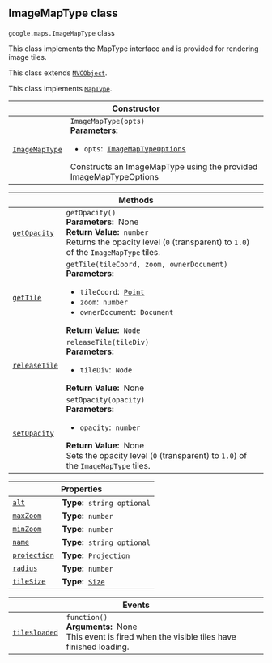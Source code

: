 
<h2 id="ImageMapType">ImageMapType class</h2>
<p>
<code><span itemprop="path">google.maps</span>.<span itemprop="name">ImageMapType</span></code>
class
</p>
<p>This class implements the MapType interface and is provided for rendering image tiles.</p>
<p>This class extends
<code><a href="MVCObject.md">MVCObject</a></code>.
</p>
<p>This class implements
<code><a href="MapType.md">MapType</a></code>.
</p>
<div class="devsite-table-wrapper"><table class="constructors responsive" summary="class ImageMapType - Constructor">
<thead>
<tr><th colspan="2" id="ImageMapType.constructor">Constructor</th>
</tr></thead>
<tbody>
<tr>
<td><code><a class="secret-link" href="#ImageMapType.constructor"><span>ImageMapType</span></a></code></td>
<td><div><code>ImageMapType(opts)</code></div>
<div class="desc"><strong>Parameters:</strong>&nbsp; <ul>
<li><code>opts</code>:&nbsp; <code><a href="ImageMapTypeOptions.md">ImageMapTypeOptions</a></code></li>
</ul></div>
<div class="desc">Constructs an ImageMapType using the provided ImageMapTypeOptions</div></td>
</tr>
</tbody>
</table></div>
<div class="devsite-table-wrapper"><table class="methods responsive" summary="class ImageMapType - Methods">
<thead>
<tr><th colspan="2">Methods</th>
</tr></thead>
<tbody>
<tr id="ImageMapType.getOpacity">
<td itemprop="property"><code><a class="secret-link" href="#ImageMapType.getOpacity"><span>getOpacity</span></a></code></td>
<td><div><code>getOpacity()</code></div>
<div class="desc"><strong>Parameters:</strong>&nbsp; None</div>
<div class="desc"><strong>Return Value:</strong>&nbsp; <code>number</code></div>
<div class="desc">Returns the opacity level (<code>0</code> (transparent) to <code>1.0</code>) of the <code>ImageMapType</code> tiles.</div></td>
</tr>
<tr id="ImageMapType.getTile">
<td itemprop="property"><code><a class="secret-link" href="#ImageMapType.getTile"><span>getTile</span></a></code></td>
<td><div><code>getTile(tileCoord, zoom, ownerDocument)</code></div>
<div class="desc"><strong>Parameters:</strong>&nbsp; <ul>
<li><code>tileCoord</code>:&nbsp; <code><a href="Point.md">Point</a></code></li>
<li><code>zoom</code>:&nbsp; <code>number</code></li>
<li><code>ownerDocument</code>:&nbsp; <code>Document</code></li>
</ul></div>
<div class="desc"><strong>Return Value:</strong>&nbsp; <code>Node</code></div>
<div class="desc"></div></td>
</tr>
<tr id="ImageMapType.releaseTile">
<td itemprop="property"><code><a class="secret-link" href="#ImageMapType.releaseTile"><span>releaseTile</span></a></code></td>
<td><div><code>releaseTile(tileDiv)</code></div>
<div class="desc"><strong>Parameters:</strong>&nbsp; <ul>
<li><code>tileDiv</code>:&nbsp; <code>Node</code></li>
</ul></div>
<div class="desc"><strong>Return Value:</strong>&nbsp; None</div>
<div class="desc"></div></td>
</tr>
<tr id="ImageMapType.setOpacity">
<td itemprop="property"><code><a class="secret-link" href="#ImageMapType.setOpacity"><span>setOpacity</span></a></code></td>
<td><div><code>setOpacity(opacity)</code></div>
<div class="desc"><strong>Parameters:</strong>&nbsp; <ul>
<li><code>opacity</code>:&nbsp; <code>number</code></li>
</ul></div>
<div class="desc"><strong>Return Value:</strong>&nbsp; None</div>
<div class="desc">Sets the opacity level (<code>0</code> (transparent) to <code>1.0</code>) of the <code>ImageMapType</code> tiles.</div></td>
</tr>
</tbody>
</table></div>
<div class="devsite-table-wrapper"><table class="properties responsive" summary="class ImageMapType - Properties">
<thead>
<tr><th colspan="2">Properties</th>
</tr></thead>
<tbody>
<tr id="ImageMapType.alt">
<td itemprop="property"><code><a class="secret-link" href="#ImageMapType.alt"><span>alt</span></a></code></td>
<td><div><strong>Type:</strong>&nbsp; <code>string <span class="optional-type-annotation">optional</span></code></div>
<div class="desc"></div></td>
</tr>
<tr id="ImageMapType.maxZoom">
<td itemprop="property"><code><a class="secret-link" href="#ImageMapType.maxZoom"><span>maxZoom</span></a></code></td>
<td><div><strong>Type:</strong>&nbsp; <code>number</code></div>
<div class="desc"></div></td>
</tr>
<tr id="ImageMapType.minZoom">
<td itemprop="property"><code><a class="secret-link" href="#ImageMapType.minZoom"><span>minZoom</span></a></code></td>
<td><div><strong>Type:</strong>&nbsp; <code>number</code></div>
<div class="desc"></div></td>
</tr>
<tr id="ImageMapType.name">
<td itemprop="property"><code><a class="secret-link" href="#ImageMapType.name"><span>name</span></a></code></td>
<td><div><strong>Type:</strong>&nbsp; <code>string <span class="optional-type-annotation">optional</span></code></div>
<div class="desc"></div></td>
</tr>
<tr id="ImageMapType.projection">
<td itemprop="property"><code><a class="secret-link" href="#ImageMapType.projection"><span>projection</span></a></code></td>
<td><div><strong>Type:</strong>&nbsp; <code><a href="Projection.md">Projection</a></code></div>
<div class="desc"></div></td>
</tr>
<tr id="ImageMapType.radius">
<td itemprop="property"><code><a class="secret-link" href="#ImageMapType.radius"><span>radius</span></a></code></td>
<td><div><strong>Type:</strong>&nbsp; <code>number</code></div>
<div class="desc"></div></td>
</tr>
<tr id="ImageMapType.tileSize">
<td itemprop="property"><code><a class="secret-link" href="#ImageMapType.tileSize"><span>tileSize</span></a></code></td>
<td><div><strong>Type:</strong>&nbsp; <code><a href="Size.md">Size</a></code></div>
<div class="desc"></div></td>
</tr>
</tbody>
</table></div>
<div class="devsite-table-wrapper"><table class="details responsive" summary="class ImageMapType - Events">
<thead>
<tr><th colspan="2">Events</th>
</tr></thead>
<tbody>
<tr id="ImageMapType.tilesloaded">
<td itemprop="property"><code><a class="secret-link" href="#ImageMapType.tilesloaded"><span>tilesloaded</span></a></code></td>
<td><div><code>function()</code></div>
<div class="desc"><strong>Arguments:</strong>&nbsp; None</div>
<div class="desc">This event is fired when the visible tiles have finished loading.</div></td>
</tr>
</tbody>
</table></div>
<script src="replace_links.js"></script>
